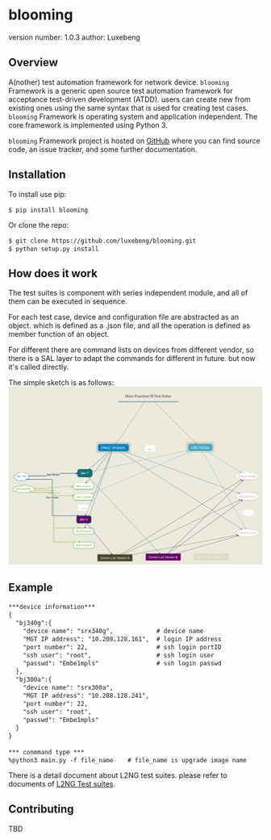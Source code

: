 blooming
===============================

version number: 1.0.3
author: Luxebeng

Overview
--------

A(nother) test automation framework for network device.
`blooming` Framework is a generic open source test automation framework for acceptance test-driven development (ATDD). users can create new  from existing ones using the same syntax that is used for creating test cases. 
`blooming` Framework is operating system and application independent. The core framework is implemented using Python 3. 

`blooming` Framework project is hosted on [GitHub](https://github.com/luxebeng/blooming) where you can find source code, an issue tracker, and some further documentation. 

Installation
------------

To install use pip:

    $ pip install blooming


Or clone the repo:

    $ git clone https://github.com/luxebeng/blooming.git
    $ python setup.py install

How does it work
----------------

The test suites is component with series independent module, and all of them can be executed in sequence. 

For each test case, device and configuration file are abstracted as an object. which is defined as a .json file, and all the operation is defined as member function of an object.

For different there are command lists on devices from different vendor, so there is a SAL layer to adapt the commands for different in future. but now it's called directly.

The simple sketch is as follows:
![SW_architecture](docs/media/SW_architecture.png)

Example
-------

```
***device information*** 
{
  "bj340g":{
    "device name": "srx340g",            # device name
    "MGT IP address": "10.208.128.161",  # login IP address
    "port number": 22,                   # ssh login portID
    "ssh user": "root",                  # ssh login user
    "passwd": "Embe1mpls"                # ssh login passwd
  },
  "bj300a":{
    "device name": "srx300a",
    "MGT IP address": "10.208.128.241",
    "port number": 22,
    "ssh user": "root",
    "passwd": "Embe1mpls"
  }
}

*** conmmand type ***
%python3 main.py -f file_name    # file_name is upgrade image name 
```

There is a detail document about L2NG test suites. please refer to documents of [L2NG Test suites](./docs/l2ng_test_sutes.md).

Contributing
------------

TBD
